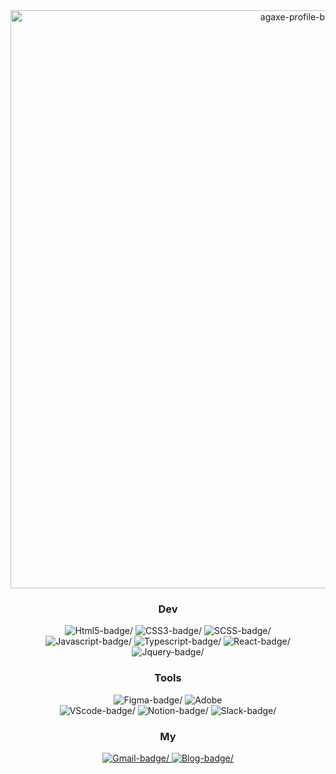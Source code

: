 <div align="center">
  <img width="925" alt="agaxe-profile-banner" src="https://user-images.githubusercontent.com/54921653/122946610-7971b080-d3b4-11eb-8995-b865d32dfbf7.png">
</div>

<div align="center">
  <h3>Dev</h3>
  <div>
    <img src="https://img.shields.io/badge/Html5-E34F26?style=flat&logo=Html5&logoColor=white" alt=Html5-badge/>
    <img src="https://img.shields.io/badge/CSS3-1572B6?style=flat&logo=CSS3&logoColor=white" alt=CSS3-badge/>
    <img src="https://img.shields.io/badge/SCSS-CC6699?style=flat&logo=Sass&logoColor=white" alt=SCSS-badge/>
  </div>
  <div>
    <img src="https://img.shields.io/badge/Javascript-F7DF1E?style=flat&logo=Javascript&logoColor=white" alt=Javascript-badge/>
    <img src="https://img.shields.io/badge/Typescript-3178C6?style=flat&logo=Typescript&logoColor=white" alt=Typescript-badge/>
    <img src="https://img.shields.io/badge/React-61DAFB?style=flat&logo=React&logoColor=white" alt=React-badge/>
    <img src="https://img.shields.io/badge/Jquery-0769AD?style=flat&logo=Jquery&logoColor=white" alt=Jquery-badge/>
  </div>
</div>

<div align="center">
  <h3>Tools</h3>
  <div>
    <img src="https://img.shields.io/badge/Figma-F24E1E?style=flat&logo=Figma&logoColor=white" alt=Figma-badge/>
    <img src="https://img.shields.io/badge/Adobe%20Photoshop-31A8FF?style=flat&logo=Adobe%20Photoshop&logoColor=white" alt=Adobe Photoshop-badge/>
  </div>
  <div>
    <img src="https://img.shields.io/badge/VScode-007ACC?style=flat&logo=Visual%20Studio%20Code&logoColor=white" alt=VScode-badge/>
    <img src="https://img.shields.io/badge/Notion-000000?style=flat&logo=Notion&logoColor=white" alt=Notion-badge/>
    <img src="https://img.shields.io/badge/Slack-4A154B?style=flat&logo=Slack&logoColor=white" alt=Slack-badge/>
  </div>
</div>
  
<div align="center">
  <h3>My</h3> 
  <div>
    <a href="mailto:agaxe.dev@gmail.com">
      <img src="https://img.shields.io/badge/Gmail-EA4335?style=flat&logo=Gmail&logoColor=white" alt=Gmail-badge/>
    </a>
    <!-- <a href="https://agaxe.github.io/portfolio">
      <img src="https://img.shields.io/badge/Portfolio-2577F0?style=flat&logo=Macy%E2%80%99s&logoColor=white" alt=Portfolio-badge/>
    </a> -->
    <a href="https://blog-agaxe.vercel.app" target="_blank">
      <img src="https://img.shields.io/badge/Blog-f59f00?style=flat&logo=Bitdefender&logoColor=white" alt=Blog-badge/>
    </a> 
  </div>
</div>

